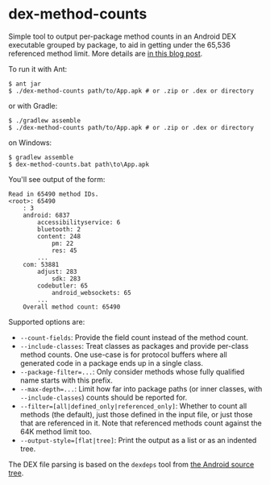# dex-method-counts

Simple tool to output per-package method counts in an Android DEX executable grouped by package, to aid in getting under the 65,536 referenced method limit. More details are [in this blog post](http://blog.persistent.info/2014/05/per-package-method-counts-for-androids.html).

To run it with Ant:

    $ ant jar
    $ ./dex-method-counts path/to/App.apk # or .zip or .dex or directory

or with Gradle:

    $ ./gradlew assemble
    $ ./dex-method-counts path/to/App.apk # or .zip or .dex or directory

on Windows:

    $ gradlew assemble
    $ dex-method-counts.bat path\to\App.apk

You'll see output of the form:

    Read in 65490 method IDs.
    <root>: 65490
        : 3
        android: 6837
            accessibilityservice: 6
            bluetooth: 2
            content: 248
                pm: 22
                res: 45
            ...
        com: 53881
            adjust: 283
                sdk: 283
            codebutler: 65
                android_websockets: 65
            ...
        Overall method count: 65490

Supported options are:

* `--count-fields`: Provide the field count instead of the method count.
* `--include-classes`: Treat classes as packages and provide per-class method counts. One use-case is for protocol buffers where all generated code in a package ends up in a single class.
* `--package-filter=...`: Only consider methods whose fully qualified name starts with this prefix.
* `--max-depth=...`: Limit how far into package paths (or inner classes, with `--include-classes`) counts should be reported for.
* `--filter=[all|defined_only|referenced_only]`: Whether to count all methods (the default), just those defined in the input file, or just those that are referenced in it. Note that referenced methods count against the 64K method limit too.
* `--output-style=[flat|tree]`: Print the output as a list or as an indented tree.

The DEX file parsing is based on the `dexdeps` tool from
[the Android source tree](https://android.googlesource.com/platform/dalvik.git/+/master/tools/dexdeps/).
